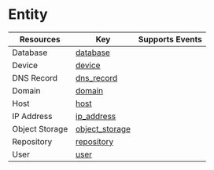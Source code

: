 Entity
======


| **Resources**  | **Key**                               | **Supports Events** |
| -------------- | ------------------------------------- | ------------------- |
| Database       | [database](database.md)               |                     |
| Device         | [device](device.md)                   |                     |
| DNS Record     | [dns\_record](dns\_record.md)         |                     |
| Domain         | [domain](domain.md)                   |                     |
| Host           | [host](host.md)                       |                     |
| IP Address     | [ip\_address](ip\_address.md)         |                     |
| Object Storage | [object\_storage](object\_storage.md) |                     |
| Repository     | [repository](repository.md)           |                     |
| User           | [user](user.md)                       |                     |

